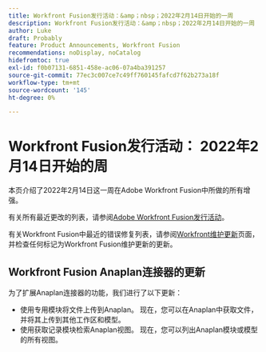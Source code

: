 ```yaml
---
title: Workfront Fusion发行活动：&amp；nbsp；2022年2月14日开始的一周
description: Workfront Fusion发行活动：&amp；nbsp；2022年2月14日开始的一周
author: Luke
draft: Probably
feature: Product Announcements, Workfront Fusion
recommendations: noDisplay, noCatalog
hidefromtoc: true
exl-id: f0b07131-6851-458e-ac06-07a4ba391257
source-git-commit: 77ec3c007ce7c49ff760145fafcd7f62b273a18f
workflow-type: tm+mt
source-wordcount: '145'
ht-degree: 0%

---
```


# Workfront Fusion发行活动： 2022年2月14日开始的周

本页介绍了2022年2月14日这一周在Adobe Workfront Fusion中所做的所有增强。

有关所有最近更改的列表，请参阅[Adobe Workfront Fusion发行活动](/help/workfront-fusion/fusion-product-releases/fusion-release-activity.md)。

有关Workfront Fusion中最近的错误修复列表，请参阅[Workfront维护更新](https://experienceleague.adobe.com/docs/workfront-known-issues/releases/current-updates.html)页面，并检查任何标记为Workfront Fusion维护更新的更新。

## Workfront Fusion Anaplan连接器的更新

为了扩展Anaplan连接器的功能，我们进行了以下更新：

* 使用专用模块将文件上传到Anaplan。 现在，您可以在Anaplan中获取文件，并将其上传到其他工作区和模型。
* 使用获取记录模块检索Anaplan视图。 现在，您可以列出Anaplan模块或模型的所有视图。
